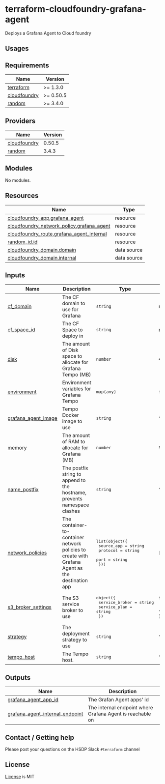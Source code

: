 # terraform-cloudfoundry-grafana-agent

Deploys a Grafana Agent to Cloud foundry

## Usages

<!-- BEGIN_TF_DOCS -->
## Requirements

| Name | Version |
|------|---------|
| <a name="requirement_terraform"></a> [terraform](#requirement\_terraform) | >= 1.3.0 |
| <a name="requirement_cloudfoundry"></a> [cloudfoundry](#requirement\_cloudfoundry) | >= 0.50.5 |
| <a name="requirement_random"></a> [random](#requirement\_random) | >= 3.4.0 |

## Providers

| Name | Version |
|------|---------|
| <a name="provider_cloudfoundry"></a> [cloudfoundry](#provider\_cloudfoundry) | 0.50.5 |
| <a name="provider_random"></a> [random](#provider\_random) | 3.4.3 |

## Modules

No modules.

## Resources

| Name | Type |
|------|------|
| [cloudfoundry_app.grafana_agent](https://registry.terraform.io/providers/cloudfoundry-community/cloudfoundry/latest/docs/resources/app) | resource |
| [cloudfoundry_network_policy.grafana_agent](https://registry.terraform.io/providers/cloudfoundry-community/cloudfoundry/latest/docs/resources/network_policy) | resource |
| [cloudfoundry_route.grafana_agent_internal](https://registry.terraform.io/providers/cloudfoundry-community/cloudfoundry/latest/docs/resources/route) | resource |
| [random_id.id](https://registry.terraform.io/providers/random/latest/docs/resources/id) | resource |
| [cloudfoundry_domain.domain](https://registry.terraform.io/providers/cloudfoundry-community/cloudfoundry/latest/docs/data-sources/domain) | data source |
| [cloudfoundry_domain.internal](https://registry.terraform.io/providers/cloudfoundry-community/cloudfoundry/latest/docs/data-sources/domain) | data source |

## Inputs

| Name | Description | Type | Default | Required |
|------|-------------|------|---------|:--------:|
| <a name="input_cf_domain"></a> [cf\_domain](#input\_cf\_domain) | The CF domain to use for Grafana | `string` | n/a | yes |
| <a name="input_cf_space_id"></a> [cf\_space\_id](#input\_cf\_space\_id) | The CF Space to deploy in | `string` | n/a | yes |
| <a name="input_disk"></a> [disk](#input\_disk) | The amount of Disk space to allocate for Grafana Tempo (MB) | `number` | `4980` | no |
| <a name="input_environment"></a> [environment](#input\_environment) | Environment variables for Grafana Tempo | `map(any)` | `{}` | no |
| <a name="input_grafana_agent_image"></a> [grafana\_agent\_image](#input\_grafana\_agent\_image) | Tempo Docker image to use | `string` | `"grafana/agent:v0.32.1"` | no |
| <a name="input_memory"></a> [memory](#input\_memory) | The amount of RAM to allocate for Grafana (MB) | `number` | `512` | no |
| <a name="input_name_postfix"></a> [name\_postfix](#input\_name\_postfix) | The postfix string to append to the hostname, prevents namespace clashes | `string` | `""` | no |
| <a name="input_network_policies"></a> [network\_policies](#input\_network\_policies) | The container-to-container network policies to create with Grafana Agent as the destination app | <pre>list(object({<br>    source_app = string<br>    protocol   = string<br>    port       = string<br>  }))</pre> | `[]` | no |
| <a name="input_s3_broker_settings"></a> [s3\_broker\_settings](#input\_s3\_broker\_settings) | The S3 service broker to use | <pre>object({<br>    service_broker = string<br>    service_plan   = string<br>  })</pre> | <pre>{<br>  "service_broker": "hsdp-s3",<br>  "service_plan": "s3_bucket"<br>}</pre> | no |
| <a name="input_strategy"></a> [strategy](#input\_strategy) | The deployment strategy to use | `string` | `"rolling"` | no |
| <a name="input_tempo_host"></a> [tempo\_host](#input\_tempo\_host) | The Tempo host. | `string` | `"localhost:4317"` | no |

## Outputs

| Name | Description |
|------|-------------|
| <a name="output_grafana_agent_app_id"></a> [grafana\_agent\_app\_id](#output\_grafana\_agent\_app\_id) | The Grafan Agent apps' id |
| <a name="output_grafana_agent_internal_endpoint"></a> [grafana\_agent\_internal\_endpoint](#output\_grafana\_agent\_internal\_endpoint) | The internal endpoint where Grafana Agent is reachable on |
<!-- END_TF_DOCS -->

## Contact / Getting help

Please post your questions on the HSDP Slack `#terraform` channel

## License

[License](./LICENSE.md) is MIT
